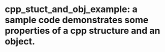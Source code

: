 # cpp_stuct_and_obj_example: a sample code demonstrates some properties of a cpp structure and an object.
